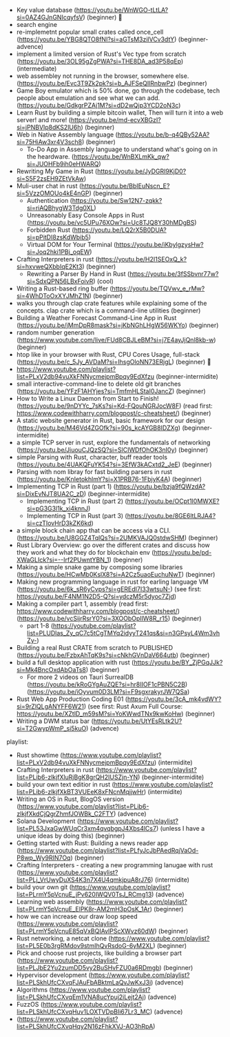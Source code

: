 - Key value database (https://youtu.be/WnWGO-tLtLA?si=0AZ4GJnGNIcqyfsV) (beginner) 💛
- search engine
- re-implemetnt popular small crates called once_cell (https://youtu.be/YBG8QTO8fNI?si=aGTsM3zilVCv3dtY) (beginner-advence)
- implement a limited version of Rust's Vec type from scratch (https://youtu.be/3OL95gZgPWA?si=THE8DA_ad3P58qEp) (intermediate)
- web assembley not running in the browser, somewhere else. (https://youtu.be/Evc3T9Zk2pk?si=b_AJFSeQlIRnbwPz) (beginner)
- Game Boy emulator which is 50% done, go through the codebase, tech people about emulation and see what we can add. (https://youtu.be/GdkgrPZAj1M?si=dD2wQjp3YCD2oN3c)
- Learn Rust by building a simple bitcoin wallet, Then will turn it into a web server! and more! (https://youtu.be/md-ecvXBGzI?si=jPNBVIp8dKS2lU6h) (beginner)
- Web in Native Assembly language (https://youtu.be/b-q4QBy52AA?si=75HiAw3xr4V3sch8) (beginner)
	- To-Do App in Assembly language to understand what's going on in the heardware. (https://youtu.be/WnBXLmKk_qw?si=JUOHFb9ih0eHWARQ)
- Rewriting My Game in Rust (https://youtu.be/JyDGRI9KjD0?si=S5F2zsEH9ZEtVkAw)
- Muli-user chat in rust (https://youtu.be/BbIEuNscn_E?si=5VzzOMOUo4kE4nGP) (beginner)
	- Authentication (https://youtu.be/Sw12N7-zqkk?si=riAQBhygW3Tdg0XL)
	- Unreasonably Easy Console Apps in Rust (https://youtu.be/vc5UPu76XOw?si=Uc8TJQ8Y30hMDgBS)
	- Forbidden Rust (https://youtu.be/LQ2rX5B0DUA?si=pPitDI8zsKdWbib5)
	- Virtual DOM for Your Terminal (https://youtu.be/iKbylgzysHw?si=Joq2hki1PBj_oqEW)
- Crafting Interpreters in rust (https://youtu.be/H2I1SEOxQ_k?si=hxvweQXbbIqE2Kt3) (beginner)
	- Rewriting a Parser By Hand in Rust (https://youtu.be/3fSSbvnr77w?si=SdxQPN56LBxFoivR) (cool)
- Writing a Rust-based ring buffer (https://youtu.be/TQVwv_e_rMw?si=4WhDToOxXYJMhZ1N) (beginner)
- walks you through clap crate features while explaining some of the concepts. clap crate which is a command-line utilities (beginner)
- Building a Weather Forecast Command-Line App in Rust (https://youtu.be/jMmDpR8mask?si=jKbNGhLHgW56WKYo) (beginner)
- random number generation (https://www.youtube.com/live/FUd8CBJLeBM?si=j7E4ayJjQnl8kb-w) (beginner)
- htop like in your browser with Rust, CPU Cores Usage, full-stack (https://youtu.be/c_5Jy_AVDaM?si=IhsgOloNN73ERjgL) (beginner) 🤩
- https://www.youtube.com/playlist?list=PLxV2db94vuXkFNNycmejpmBpqy9EdXfzu (beginner-intermidite)
- small interactive-command-line to delete old git branches (https://youtu.be/YFzF1AHYjes?si=TmfmHLStaI0JancZ) (beginner)
- How to Write a Linux Daemon from Start to Finish! (https://youtu.be/9nDYYc_7sKs?si=Kd-FQouNGRJocW8F) (read first: https://www.codewithharry.com/blogpost/c-cheatsheet/) (beginner)
- A static website generator in Rust, basic framework for our design (https://youtu.be/M46Vd4ZGOfk?si=90s_kcAYGB8IDZXg) (beginner-intermidite)
- a simple TCP server in rust, explore the fundamentals of networking (https://youtu.be/JiuouCJQzSQ?si=SlCIWDfOhOK3nI0y) (beginner)
- simple Parsing with Rust, character, buff reader tools (https://youtu.be/4UAKQFuYK54?si=3EfW3kACxtd2_JeE) (beginner)
- Parsing with nom libray for fast building parsers in rust (https://youtu.be/KnIetokhlmY?si=X1PRB76-1FbjyK4A) (beginner)
- Implementing TCP in Rust (part 1) (https://youtu.be/bzja9fQWzdA?si=DixEvNJT8UA2C_zD) (beginner-intermidite) 
	- Implementing TCP in Rust (part 2) (https://youtu.be/OCpt1I0MWXE?si=pG3G3l1k_xi4knnJ)
	- Implementing TCP in Rust (part 3) (https://youtu.be/8GE6ltLRJA4?si=czTIovHrD3kZK6kd) 
- a simple block chain app that can be access via a CLI. (https://youtu.be/U8GGZ4TqlQs?si=2UMKVAJQ0stdwSHM) (beginner)
- Rust Library Overview: go over the different crates and discuss how they work and what they do for blockchain env (https://youtu.be/pd-XWaGLIck?si=--Irf2PUwntYBN_1) (beginner)
- Making a simple snake game by composing some libraries (https://youtu.be/HCwMb0KslX8?si=A2Cz5uaoEuchuNwT) (beginner)
- Making new programming language in rust for earling language VM (https://youtu.be/6k_sR6yCvps?si=gEREdI7I33wtsuN-) (see first: https://youtu.be/F4NM1N2D5-Q?si=ydczM5r5dyoc7Zjd)
- Making a compiler part 1, assembly (read first: https://www.codewithharry.com/blogpost/c-cheatsheet/) (https://youtu.be/vcSijrRsrY0?si=3XOObOpIlW8R_r15) (beginner)
	- part 1-8 (https://youtube.com/playlist?list=PLUDlas_Zy_qC7c5tCgTMYq2idyyT241qs&si=n3GPsyL4Wm3vhZy-)
- Building a real Rust CRATE from scratch to PUBLISHED (https://youtu.be/FzbxAhTqK9s?si=cNkhGVnDaV664utb) (beginner)
- build a full desktop application with rust (https://youtu.be/BY_ZjPGqJJk?si=Mk4BncOxdAbOaTs8) (beginner)
	- For more 2 videos on Tauri SurrealDB (https://youtu.be/kRoGYgAuZQE?si=hr8IIOF1cPBN5C2B) (https://youtu.be/iOyvum0D3LM?si=F9sgxrakyrJW7QSa) 
- Rust Web App Production Coding E01 (https://youtu.be/3cA_mk4vdWY?si=9rZlQLgANYFF6W21) (see first: Rust Axum Full Course: https://youtu.be/XZtlD_m59sM?si=YoKWwdTNx9kwKoHw) (beginner)
- Writing a DWM status bar (https://youtu.be/UtYEsRLtk2U?si=T2GwypWmP_si5kuO) (advence)

playlist:
- Rust showtime (https://www.youtube.com/playlist?list=PLxV2db94vuXkFNNycmejpmBpqy9EdXfzu) (intermidite)
- Crafting Interpreters in rust (https://www.youtube.com/playlist?list=PLib6-zlkjfXluRjBgK8grQH2IUSZjn-YN) (beginner-intermidite)
- build your own text editior in rust (https://www.youtube.com/playlist?list=PLib6-zlkjfXkBT3VUEeK8xFNcnMqjjwHr) (intermidite)
- Writing an OS in Rust, BlogOS version (https://www.youtube.com/playlist?list=PLib6-zlkjfXkdCjQgrZhmfJOWBk_C2FTY) (advence)
- Solana Development (https://www.youtube.com/playlist?list=PL53JxaGwWUqCr3xm4qvqbgpJ4Xbs4lCs7) (unless I have a unique ideas by doing this) (beginner)
- Getting started with Rust: Building a news reader app (https://www.youtube.com/playlist?list=PLfyJcJbPAedRqjVaOd-P8wp_Wy9RIN7Oq) (beginner)
- Crafting Interpreters - creating a new programming lanugae with rust (https://www.youtube.com/playlist?list=PLj_VrUwyDuXS4K3n7X4U4qmkjpuA8rJ76) (intermidite)
- build your own git (https://www.youtube.com/playlist?list=PLrmY5pVcnuE_jPv620IWQV0TsJ_RCmg13) (advence)
- Learning web assembly (https://www.youtube.com/playlist?list=PLrmY5pVcnuE_ElPK8r-AM2mH3pOsK_1Ar) (beginner)
- how we can increase our draw loop speed (https://www.youtube.com/playlist?list=PLrmY5pVcnuE85qVxBQIAvlPScXWvz60dW) (beginner)
- Rust networking, a netcat clone (https://www.youtube.com/playlist?list=PL5E0b3rgRMdov9stmIhQvRsdoG-6yM2XL) (beginner)
- Pick and choose rust projects, like building a browser part (https://www.youtube.com/playlist?list=PLJbE2Yu2zumDD5vy2BuSHvFZU0a6RDmgb) (beginner) 
- Hypervisor development (https://www.youtube.com/playlist?list=PLSkhUfcCXvqFJAuFbABktmLaQvJwKxJ3i) (advence)
- Algorithms (https://www.youtube.com/playlist?list=PLSkhUfcCXvqEm1VNA8ucYpuj2iLejt2Aj) (advence)
- FuzzOS (https://www.youtube.com/playlist?list=PLSkhUfcCXvqHuv1LOXTVDpBIi67Lr3_MC) (advence)
- (https://www.youtube.com/playlist?list=PLSkhUfcCXvqHqy2N16zFhkXVJ-AO3hRpA)
